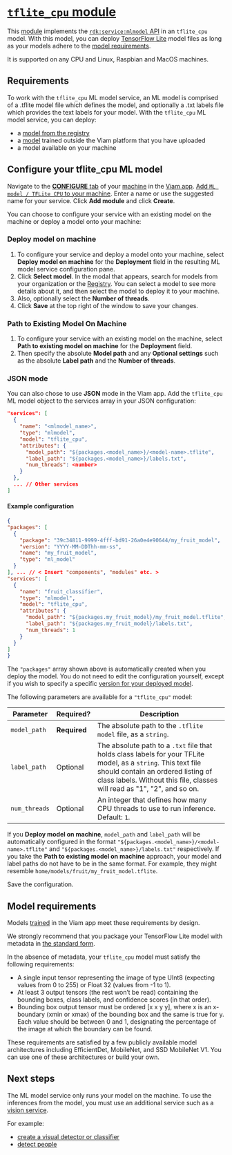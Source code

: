 # [`tflite_cpu` module](https://app.viam.com/module/viam/tflite_cpu)

This [module](https://docs.viam.com/registry/modular-resources/) implements the [`rdk:service:mlmodel` API](https://docs.viam.com/appendix/apis/services/ml/) in an `tflite_cpu` model.
With this model, you can deploy [TensorFlow Lite](https://www.tensorflow.org/lite) model files as long as your models adhere to the [model requirements](#model-requirements).
<!-- It is supported on any CPU and Linux, Raspbian, MacOS and Android machines. -->
It is supported on any CPU and Linux, Raspbian and MacOS machines.

## Requirements

To work with the `tflite_cpu` ML model service, an ML model is comprised of a .tflite model file which defines the model, and optionally a .txt labels file which provides the text labels for your model.
With the `tflite_cpu` ML model service, you can deploy:

- a [model from the registry](https://app.viam.com/registry)
- a [model](https://docs.viam.com/registry/ml-models/) trained outside the Viam platform that you have uploaded
- a model available on your machine

## Configure your tflite_cpu ML model

Navigate to the [**CONFIGURE** tab](https://docs.viam.com/configure/) of your [machine](https://docs.viam.com/fleet/machines/) in the [Viam app](https://app.viam.com/).
[Add `ML model / TFLite CPU` to your machine](https://docs.viam.com/configure/#services).
Enter a name or use the suggested name for your service.
Click **Add module** and click **Create**.

You can choose to configure your service with an existing model on the machine or deploy a model onto your machine:

### Deploy model on machine

1. To configure your service and deploy a model onto your machine, select **Deploy model on machine** for the **Deployment** field in the resulting ML model service configuration pane.
2. Click **Select model**.
   In the modal that appears, search for models from your organization or the [Registry](/registry/).
   You can select a model to see more details about it, and then select the model to deploy it to your machine.
3. Also, optionally select the **Number of threads**.
4. Click **Save** at the top right of the window to save your changes.

### Path to Existing Model On Machine

1. To configure your service with an existing model on the machine, select **Path to existing model on machine** for the **Deployment** field.
2. Then specify the absolute **Model path** and any **Optional settings** such as the absolute **Label path** and the **Number of threads**.

### JSON mode 

You can also chose to use **JSON** mode in the Viam app. Add the `tflite_cpu` ML model object to the services array in your JSON configuration:

```json {class="line-numbers linkable-line-numbers"}
"services": [
  {
    "name": "<mlmodel_name>",
    "type": "mlmodel",
    "model": "tflite_cpu",
    "attributes": {
      "model_path": "${packages.<model_name>}/<model-name>.tflite",
      "label_path": "${packages.<model_name>}/labels.txt",
      "num_threads": <number>
    }
  },
  ... // Other services
]
```

#### Example configuration

```json {class="line-numbers linkable-line-numbers"}
{
"packages": [
  {
    "package": "39c34811-9999-4fff-bd91-26a0e4e90644/my_fruit_model",
    "version": "YYYY-MM-DDThh-mm-ss",
    "name": "my_fruit_model",
    "type": "ml_model"
  }
], ... // < Insert "components", "modules" etc. >
"services": [
  {
    "name": "fruit_classifier",
    "type": "mlmodel",
    "model": "tflite_cpu",
    "attributes": {
      "model_path": "${packages.my_fruit_model}/my_fruit_model.tflite",
      "label_path": "${packages.my_fruit_model}/labels.txt",
      "num_threads": 1
    }
  }
]
}
```

The `"packages"` array shown above is automatically created when you deploy the model.
You do not need to edit the configuration yourself, except if you wish to specify a specific [version for your deployed model](https://docs.viam.com/registry/ml-models/#versions).

The following parameters are available for a `"tflite_cpu"` model:

| Parameter | Required? | Description |
| --------- | --------- | ----------- |
| `model_path` | **Required** | The absolute path to the `.tflite model` file, as a `string`. |
| `label_path` | Optional | The absolute path to a `.txt` file that holds class labels for your TFLite model, as a `string`. This text file should contain an ordered listing of class labels. Without this file, classes will read as "1", "2", and so on. |
| `num_threads` | Optional | An integer that defines how many CPU threads to use to run inference. Default: `1`. |


If you **Deploy model on machine**, `model_path` and `label_path` will be automatically configured in the format `"${packages.<model_name>}/<model-name>.tflite"` and `"${packages.<model_name>}/labels.txt"` respectively.
If you take the **Path to existing model on machine** approach, your model and label paths do not have to be in the same format.
For example, they might resemble `home/models/fruit/my_fruit_model.tflite`.

Save the configuration.

## Model requirements

Models [trained](https://docs.viam.com/how-tos/train-deploy-ml/) in the Viam app meet these requirements by design.

We strongly recommend that you package your TensorFlow Lite model with metadata in [the standard form](https://github.com/tensorflow/tflite-support/blob/560bc055c2f11772f803916cb9ca23236a80bf9d/tensorflow_lite_support/metadata/metadata_schema.fbs).

In the absence of metadata, your `tflite_cpu` model must satisfy the following requirements:

- A single input tensor representing the image of type UInt8 (expecting values from 0 to 255) or Float 32 (values from -1 to 1).
- At least 3 output tensors (the rest won’t be read) containing the bounding boxes, class labels, and confidence scores (in that order).
- Bounding box output tensor must be ordered [x x y y], where x is an x-boundary (xmin or xmax) of the bounding box and the same is true for y.
  Each value should be between 0 and 1, designating the percentage of the image at which the boundary can be found.

These requirements are satisfied by a few publicly available model architectures including EfficientDet, MobileNet, and SSD MobileNet V1.
You can use one of these architectures or build your own.

## Next steps

The ML model service only runs your model on the machine.
To use the inferences from the model, you must use an additional service such as a [vision service](/services/vision/).

For example:

- [create a visual detector or classifier](https://docs.viam.com/services/vision/mlmodel/)
- [detect people](https://docs.viam.com/how-tos/detect-people/)

